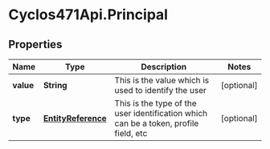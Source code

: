 # Cyclos471Api.Principal

## Properties
Name | Type | Description | Notes
------------ | ------------- | ------------- | -------------
**value** | **String** | This is the value which is used to identify the user | [optional] 
**type** | [**EntityReference**](EntityReference.md) | This is the type of the user identification which can be a token, profile field, etc | [optional] 


